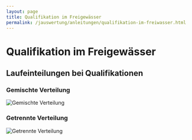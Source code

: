 ```yaml
---
layout: page
title: Qualifikation im Freigewässer
permalink: /jauswertung/anleitungen/qualifikation-im-freiwasser.html
---
```


# Qualifikation im Freigewässer

## Laufeinteilungen bei Qualifikationen

### Gemischte Verteilung

![Gemischte Verteilung](/assets/img/jauswertung/anleitungen/qualifikation-im-freiwasser/gemischte-verteilung.png)

### Getrennte Verteilung

![Getrennte Verteilung](/assets/img/jauswertung/anleitungen/qualifikation-im-freiwasser/getrennte-verteilung.png)